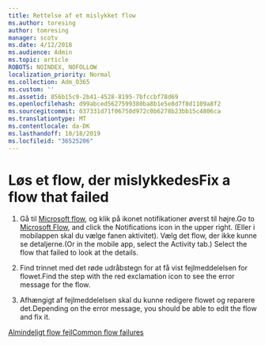 ```yaml
---
title: Rettelse af et mislykket flow
ms.author: toresing
author: tomresing
manager: scotv
ms.date: 4/12/2018
ms.audience: Admin
ms.topic: article
ROBOTS: NOINDEX, NOFOLLOW
localization_priority: Normal
ms.collection: Adm_O365
ms.custom: ''
ms.assetid: 856b15c9-2b41-4528-8195-7bfccbf78d69
ms.openlocfilehash: d99abced5627599380ba8b1e5e8d7f8d1109a8f2
ms.sourcegitcommit: 037331d71f06750d972c0b6278b23bb15c4806ca
ms.translationtype: MT
ms.contentlocale: da-DK
ms.lasthandoff: 10/18/2019
ms.locfileid: "36525206"
---
```

# <a name="fix-a-flow-that-failed"></a><span data-ttu-id="d3f9a-102">Løs et flow, der mislykkedes</span><span class="sxs-lookup"><span data-stu-id="d3f9a-102">Fix a flow that failed</span></span>

1. <span data-ttu-id="d3f9a-103">Gå til [Microsoft flow](https://flow.microsoft.com/), og klik på ikonet notifikationer øverst til højre.</span><span class="sxs-lookup"><span data-stu-id="d3f9a-103">Go to [Microsoft Flow](https://flow.microsoft.com/), and click the Notifications icon in the upper right.</span></span> <span data-ttu-id="d3f9a-104">(Eller i mobilappen skal du vælge fanen aktivitet). Vælg det flow, der ikke kunne se detaljerne.</span><span class="sxs-lookup"><span data-stu-id="d3f9a-104">(Or in the mobile app, select the Activity tab.) Select the flow that failed to look at the details.</span></span>
    
2. <span data-ttu-id="d3f9a-105">Find trinnet med det røde udråbstegn for at få vist fejlmeddelelsen for flowet.</span><span class="sxs-lookup"><span data-stu-id="d3f9a-105">Find the step with the red exclamation icon to see the error message for the flow.</span></span>
    
3. <span data-ttu-id="d3f9a-106">Afhængigt af fejlmeddelelsen skal du kunne redigere flowet og reparere det.</span><span class="sxs-lookup"><span data-stu-id="d3f9a-106">Depending on the error message, you should be able to edit the flow and fix it.</span></span> 
    
[<span data-ttu-id="d3f9a-107">Almindeligt flow fejl</span><span class="sxs-lookup"><span data-stu-id="d3f9a-107">Common flow failures</span></span>](https://go.microsoft.com/fwlink/?linkid=872110)
  

